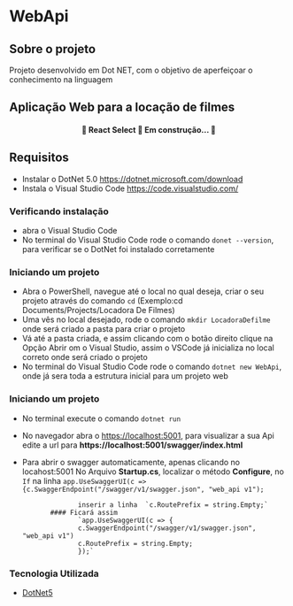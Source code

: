 # WebApi

## Sobre o projeto
Projeto desenvolvido em Dot NET, com o objetivo de aperfeiçoar o conhecimento na linguagem

## Aplicação Web para a locação de filmes

<h4 align="center">
  🚧  React Select 🚀 Em construção...  🚧
</h4>

## Requisitos

- Instalar o DotNet 5.0
  <https://dotnet.microsoft.com/download>
- Instala o Visual Studio Code
  <https://code.visualstudio.com/>

### Verificando instalação 

- abra o Visual Studio Code
- No terminal do Visual Studio Code rode o comando `donet --version`, para verificar se o DotNet foi instalado corretamente

### Iniciando um projeto
- Abra o PowerShell, navegue até o local no qual deseja, criar o seu projeto através do comando `cd` (Exemplo:cd Documents/Projects/Locadora De Filmes)
- Uma vês no local desejado, rode o comando `mkdir LocadoraDefilme` onde será criado a pasta para criar o projeto
- Vá até a pasta criada, e assim clicando com o botão direito clique na Opção Abrir om o Visual Studio, assim o VSCode já inicializa no local correto onde será criado o projeto
- No terminal do Visual Studio Code rode o comando `dotnet new WebApi`, onde já sera toda a estrutura inicial para um projeto web

### Iniciando um projeto

- No terminal execute o comando `dotnet run`
- No navegador abra o <https://localhost:5001>, para visualizar a sua Api edite a url para **https://localhost:5001/swagger/index.html**
- Para abrir o swagger automaticamente, apenas clicando no locahost:5001 
    No Arquivo **Startup.cs**, localizar o método **Configure**, no `If` na linha `app.UseSwaggerUI(c => {c.SwaggerEndpoint("/swagger/v1/swagger.json", "web_api v1");`

                    inserir a linha  `c.RoutePrefix = string.Empty;`
             #### Ficará assim       
                    `app.UseSwaggerUI(c => {
                    c.SwaggerEndpoint("/swagger/v1/swagger.json", "web_api v1")
                    c.RoutePrefix = string.Empty;
                    });`
  

### Tecnologia Utilizada
- [DotNet5](https://dotnet.microsoft.com/)


